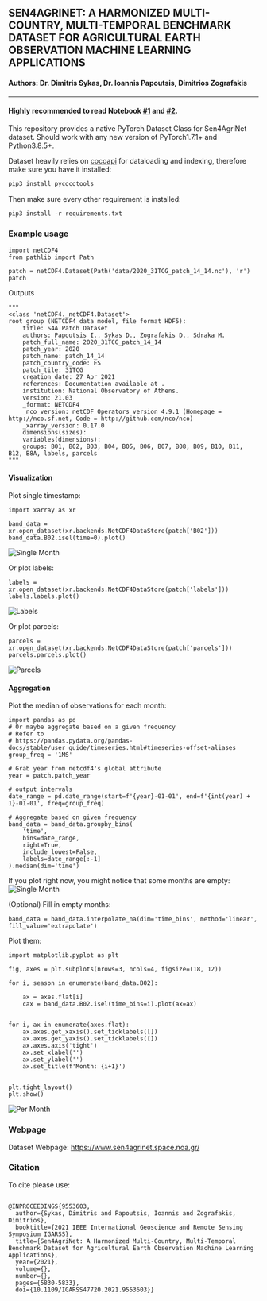 ## SEN4AGRINET: A HARMONIZED MULTI-COUNTRY, MULTI-TEMPORAL BENCHMARK DATASET FOR AGRICULTURAL EARTH OBSERVATION MACHINE LEARNING APPLICATIONS


#### Authors: Dr. Dimitris Sykas, Dr. Ioannis Papoutsis, Dimitrios Zografakis

---

#### Highly recommended to read Notebook [#1](https://github.com/Orion-AI-Lab/S4A/blob/main/patch_aggregation_visualization.ipynb) and [#2](https://github.com/Orion-AI-Lab/S4A/blob/main/s4a-dataloaders.ipynb).

This repository provides a native PyTorch Dataset Class for Sen4AgriNet dataset. Should work with any new version of PyTorch1.7.1+ and Python3.8.5+.

Dataset heavily relies on [cocoapi](https://github.com/cocodataset/cocoapi) for dataloading and indexing, therefore make sure you have it installed:
```python
pip3 install pycocotools
```

Then make sure every other requirement is installed:
```python
pip3 install -r requirements.txt
```

### Example usage

```python3
import netCDF4
from pathlib import Path

patch = netCDF4.Dataset(Path('data/2020_31TCG_patch_14_14.nc'), 'r')
patch
```

Outputs
```python3
"""
<class 'netCDF4._netCDF4.Dataset'>
root group (NETCDF4 data model, file format HDF5):
    title: S4A Patch Dataset
    authors: Papoutsis I., Sykas D., Zografakis D., Sdraka M.
    patch_full_name: 2020_31TCG_patch_14_14
    patch_year: 2020
    patch_name: patch_14_14
    patch_country_code: ES
    patch_tile: 31TCG
    creation_date: 27 Apr 2021
    references: Documentation available at .
    institution: National Observatory of Athens.
    version: 21.03
    _format: NETCDF4
    _nco_version: netCDF Operators version 4.9.1 (Homepage = http://nco.sf.net, Code = http://github.com/nco/nco)
    _xarray_version: 0.17.0
    dimensions(sizes):
    variables(dimensions):
    groups: B01, B02, B03, B04, B05, B06, B07, B08, B09, B10, B11, B12, B8A, labels, parcels
"""
```

#### Visualization

Plot single timestamp:
```python3
import xarray as xr

band_data = xr.open_dataset(xr.backends.NetCDF4DataStore(patch['B02']))
band_data.B02.isel(time=0).plot()
```
![Single Month](images/single_timestamp.png)


Or plot labels:
```python3
labels = xr.open_dataset(xr.backends.NetCDF4DataStore(patch['labels']))
labels.labels.plot()
```
![Labels](images/labels.png)

Or plot parcels:
```python3
parcels = xr.open_dataset(xr.backends.NetCDF4DataStore(patch['parcels']))
parcels.parcels.plot()
```
![Parcels](images/parcels.png)

#### Aggregation

Plot the median of observations for each month:

```python3
import pandas as pd
# Or maybe aggregate based on a given frequency
# Refer to
# https://pandas.pydata.org/pandas-docs/stable/user_guide/timeseries.html#timeseries-offset-aliases
group_freq = '1MS'

# Grab year from netcdf4's global attribute
year = patch.patch_year

# output intervals
date_range = pd.date_range(start=f'{year}-01-01', end=f'{int(year) + 1}-01-01', freq=group_freq)

# Aggregate based on given frequency
band_data = band_data.groupby_bins(
    'time',
    bins=date_range,
    right=True,
    include_lowest=False,
    labels=date_range[:-1]
).median(dim='time')
```

If you plot right now, you might notice that some months are empty:
![Single Month](images/per_month_empty.png)

(Optional) Fill in empty months:

```python3
band_data = band_data.interpolate_na(dim='time_bins', method='linear', fill_value='extrapolate')
```

Plot them:
```python3
import matplotlib.pyplot as plt

fig, axes = plt.subplots(nrows=3, ncols=4, figsize=(18, 12))

for i, season in enumerate(band_data.B02):

    ax = axes.flat[i]
    cax = band_data.B02.isel(time_bins=i).plot(ax=ax)


for i, ax in enumerate(axes.flat):
    ax.axes.get_xaxis().set_ticklabels([])
    ax.axes.get_yaxis().set_ticklabels([])
    ax.axes.axis('tight')
    ax.set_xlabel('')
    ax.set_ylabel('')
    ax.set_title(f'Month: {i+1}')


plt.tight_layout()
plt.show()
```
![Per Month](images/per_month.png)

### Webpage

Dataset Webpage: https://www.sen4agrinet.space.noa.gr/

### Citation

To cite please use:
```text

@INPROCEEDINGS{9553603,
  author={Sykas, Dimitris and Papoutsis, Ioannis and Zografakis, Dimitrios},
  booktitle={2021 IEEE International Geoscience and Remote Sensing Symposium IGARSS},
  title={Sen4AgriNet: A Harmonized Multi-Country, Multi-Temporal Benchmark Dataset for Agricultural Earth Observation Machine Learning Applications},
  year={2021},
  volume={},
  number={},
  pages={5830-5833},
  doi={10.1109/IGARSS47720.2021.9553603}}

```
